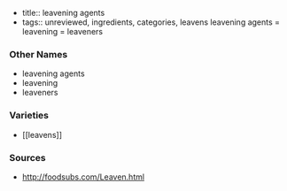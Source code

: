 - title:: leavening agents
- tags:: unreviewed, ingredients, categories, leavens
leavening agents = leavening = leaveners

### Other Names

* leavening agents
* leavening
* leaveners

### Varieties

* [[leavens]]

### Sources
* http://foodsubs.com/Leaven.html
